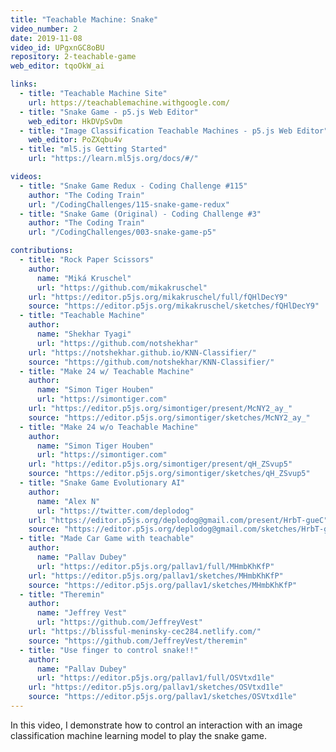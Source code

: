 ```yaml
---
title: "Teachable Machine: Snake"
video_number: 2
date: 2019-11-08
video_id: UPgxnGC8oBU
repository: 2-teachable-game
web_editor: tqoOkW_ai

links:
  - title: "Teachable Machine Site"
    url: https://teachablemachine.withgoogle.com/
  - title: "Snake Game - p5.js Web Editor"
    web_editor: HkDVpSvDm
  - title: "Image Classification Teachable Machines - p5.js Web Editor"
    web_editor: PoZXqbu4v
  - title: "ml5.js Getting Started"
    url: "https://learn.ml5js.org/docs/#/"

videos:
  - title: "Snake Game Redux - Coding Challenge #115"
    author: "The Coding Train"
    url: "/CodingChallenges/115-snake-game-redux"
  - title: "Snake Game (Original) - Coding Challenge #3"
    author: "The Coding Train"
    url: "/CodingChallenges/003-snake-game-p5"

contributions:
  - title: "Rock Paper Scissors"
    author:
      name: "Miká Kruschel"
      url: "https://github.com/mikakruschel"
    url: "https://editor.p5js.org/mikakruschel/full/fQHlDecY9"
    source: "https://editor.p5js.org/mikakruschel/sketches/fQHlDecY9"
  - title: "Teachable Machine"
    author:
      name: "Shekhar Tyagi"
      url: "https://github.com/notshekhar"
    url: "https://notshekhar.github.io/KNN-Classifier/"
    source: "https://github.com/notshekhar/KNN-Classifier/"
  - title: "Make 24 w/ Teachable Machine"
    author:
      name: "Simon Tiger Houben"
      url: "https://simontiger.com"
    url: "https://editor.p5js.org/simontiger/present/McNY2_ay_"
    source: "https://editor.p5js.org/simontiger/sketches/McNY2_ay_"
  - title: "Make 24 w/o Teachable Machine"
    author:
      name: "Simon Tiger Houben"
      url: "https://simontiger.com"
    url: "https://editor.p5js.org/simontiger/present/qH_ZSvup5"
    source: "https://editor.p5js.org/simontiger/sketches/qH_ZSvup5"
  - title: "Snake Game Evolutionary AI"
    author:
      name: "Alex N"
      url: "https://twitter.com/deplodog"
    url: "https://editor.p5js.org/deplodog@gmail.com/present/HrbT-gueC"
    source: "https://editor.p5js.org/deplodog@gmail.com/sketches/HrbT-gueC"
  - title: "Made Car Game with teachable"
    author:
      name: "Pallav Dubey"
      url: "https://editor.p5js.org/pallav1/full/MHmbKhKfP"
    url: "https://editor.p5js.org/pallav1/sketches/MHmbKhKfP"
    source: "https://editor.p5js.org/pallav1/sketches/MHmbKhKfP"
  - title: "Theremin"
    author:
      name: "Jeffrey Vest"
      url: "https://github.com/JeffreyVest"
    url: "https://blissful-meninsky-cec284.netlify.com/"
    source: "https://github.com/JeffreyVest/theremin"
  - title: "Use finger to control snake!!"
    author:
      name: "Pallav Dubey"
      url: "https://editor.p5js.org/pallav1/full/OSVtxd1le"
    url: "https://editor.p5js.org/pallav1/sketches/OSVtxd1le"
    source: "https://editor.p5js.org/pallav1/sketches/OSVtxd1le"
---
```


In this video, I demonstrate how to control an interaction with an image classification machine learning model to play the snake game.
